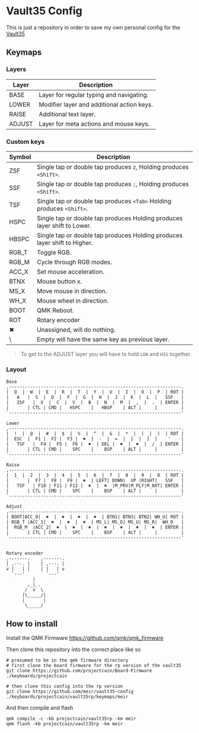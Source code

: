 # Vault35 Config
This is just a repository in order to save my own personal config for the [Vault35](https://mechvault.net/products/vault-35-hhkb-pcb)

## Keymaps

### Layers
Layer | Description
------|-------------
BASE  | Layer for regular typing and navigating.
LOWER | Modifier layer and additional action keys.
RAISE | Additional text layer.
ADJUST| Layer for meta actions and mouse keys.

### Custom keys
Symbol | Description
-------|-------------
ZSF    | Single tap or double tap produces `z`, Holding produces `<Shift>`.
SSF    | Single tap or double tap produces `;`, Holding produces `<Shift>`.
TSF    | Single tap or double tap produces `<Tab>` Holding produces `<Shift>`.
HSPC   | Single tap or double tap produces <Space> Holding produces layer shift to Lower.
HBSPC  | Single tap or double tap produces <BackSpace> Holding produces layer shift to Higher.
RGB_T  | Toggle RGB.
RGB_M  | Cycle through RGB modes.
ACC_X  | Set mouse acceleration.
BTNX   | Mouse button x.
MS_X   | Move mouse in direction.
WH_X   | Mouse wheel in direction.
BOOT   | QMK Reboot.
ROT    | Rotary encoder
✖      | Unassigned, will do nothing.
\      | Empty will have the same key as previous layer.

> To get to the ADJUST layer you will have to hold `LOW` and `HIG` together.

### Layout
```
Base
,-----------------------------------------------------------------.
|  Q  |  W  |  E  |  R  |  T  |  Y  |  U  |  I  |  O  |  P  | ROT |
|   A   |  S  |  D  |  F  |  G  |  H  |  J  |  K  |  L  |   SSF   |
|   ZSF   |  X  |  C  |  V  |  B  |  N  |  M  |  ,  |  .  | ENTER |
|       | CTL | CMD |   HSPC    |   HBSP    | ALT |     |         |
`-----------------------------------------------------------------'

Lower
,-----------------------------------------------------------------.
|  !  |  @  |  #  |  $  |  %  |  ^  |  &  |  *  |  (  |  )  | ROT |
|  ESC  |  F1 |  F2 |  F3 |  ✖  |  -  |  =  |  [  |  ]  |    '    |
|   TSF   |  F4 |  F5 |  F6 |  ✖  | DEL |  ✖  |  ✖  |  /  | ENTER |
|       | CTL | CMD |    SPC    |    BSP    | ALT |     |         |
`-----------------------------------------------------------------'

Raise
,-----------------------------------------------------------------.
|  1  |  2  |  3  |  4  |  5  |  6  |  7  |  8  |  9  |  0  | ROT |
|   `   |  F7 |  F8 |  F9 |  ✖  | LEFT| DOWN|  UP |RIGHT|   SSF   |
|   TSF   | F10 | F11 | F12 |  ✖  |  ✖  |M_PRV|M_PLY|M_NXT| ENTER |
|       | CTL | CMD |    SPC    |    BSP    | ALT |     |         |
`-----------------------------------------------------------------'

Adjust
,-----------------------------------------------------------------.
| BOOT|ACC_0|  ✖  |  ✖  |  ✖  |  ✖  | BTN1| BTN3| BTN2| WH_U| ROT |
| RGB_T |ACC_1|  ✖  |  ✖  |  ✖  | MS_L| MS_D| MS_U| MS_R|  WH_D   |
|  RGB_M  |ACC_2|  ✖  |  ✖  |  ✖  |  ✖  |  ✖  |  ✖  |  ✖  | ENTER |
|       | CTL | CMD |    SPC    |    BSP    | ALT |     |         |
`-----------------------------------------------------------------'


Rotary encoder
,-------.    ,-------.
| ,---. |    | ,---. |
v |   | |    | |   | v
  `---'        `---'
          |
        ,_|_.
       /  v  \
      |\_____/|
      |       |
       \_____/
```
## How to install
Install the QMK Firmware https://github.com/qmk/qmk_firmware

Then clone this repository into the correct place like so
```
# presumed to be in the qmk firmware directory
# first clone the board firmware for the rp version of the vault35
git clone https://github.com/projectcain/Board-Firmware ./keyboards/projectcain

# then clone this config into the rp version
git clone https://github.com/meir/vault35-config ./keyboards/projectcain/vault35rp/keymaps/meir
```

And then compile and flash
```
qmk compile -c -kb projectcain/vault35rp -km meir
qmk flash -kb projectcain/vault35rp -km meir
```
